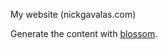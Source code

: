 My website (nickgavalas.com)

Generate the content with [blossom](https://code.nickgavalas.com/nik/blossom).

